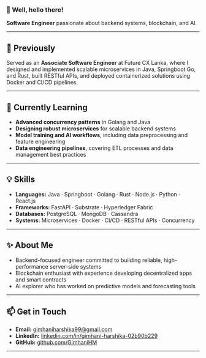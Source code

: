 ### 👋 Well, hello there!

**Software Engineer** passionate about backend systems, blockchain, and AI.

---

## 🔭 Previously
Served as an **Associate Software Engineer** at Future CX Lanka, where I designed and implemented scalable microservices in Java, Springboot Go, and Rust, built RESTful APIs, and deployed containerized solutions using Docker and CI/CD pipelines.

---

## 🌱 Currently Learning
- **Advanced concurrency patterns** in Golang and Java  
- **Designing robust microservices** for scalable backend systems  
- **Model training and AI workflows**, including data preprocessing and feature engineering  
- **Data engineering pipelines**, covering ETL processes and data management best practices  

---

## 💡 Skills
- **Languages:** Java · Springboot · Golang · Rust · Node.js · Python · React.js
- **Frameworks:** FastAPI · Substrate · Hyperledger Fabric  
- **Databases:** PostgreSQL · MongoDB · Cassandra  
- **Systems:** Microservices · Docker · CI/CD · RESTful APIs · Concurrency

---

## ✨ About Me
- Backend-focused engineer committed to building reliable, high-performance server-side systems  
- Blockchain enthusiast with experience developing decentralized apps and smart contracts  
- AI explorer who has worked on predictive models and forecasting tools

---

## 📫 Get in Touch
- **Email:** gimhaniharshika99@gmail.com  
- **LinkedIn:** [linkedin.com/in/gimhani-harshika-02b90b229](https://www.linkedin.com/in/gimhani-harshika-02b90b229)  
- **GitHub:** [github.com/GimhaniHM](https://github.com/GimhaniHM)

---

